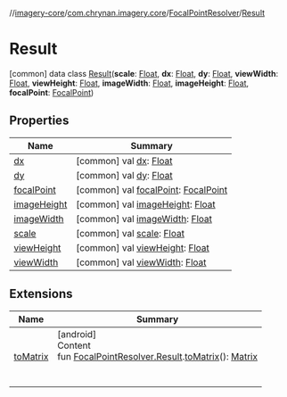 //[imagery-core](../../../../index.md)/[com.chrynan.imagery.core](../../index.md)/[FocalPointResolver](../index.md)/[Result](index.md)



# Result  
 [common] data class [Result](index.md)(**scale**: [Float](https://kotlinlang.org/api/latest/jvm/stdlib/kotlin/-float/index.html), **dx**: [Float](https://kotlinlang.org/api/latest/jvm/stdlib/kotlin/-float/index.html), **dy**: [Float](https://kotlinlang.org/api/latest/jvm/stdlib/kotlin/-float/index.html), **viewWidth**: [Float](https://kotlinlang.org/api/latest/jvm/stdlib/kotlin/-float/index.html), **viewHeight**: [Float](https://kotlinlang.org/api/latest/jvm/stdlib/kotlin/-float/index.html), **imageWidth**: [Float](https://kotlinlang.org/api/latest/jvm/stdlib/kotlin/-float/index.html), **imageHeight**: [Float](https://kotlinlang.org/api/latest/jvm/stdlib/kotlin/-float/index.html), **focalPoint**: [FocalPoint](../../../com.chrynan.imagery.core.model/-focal-point/index.md))   


## Properties  
  
|  Name |  Summary | 
|---|---|
| <a name="com.chrynan.imagery.core/FocalPointResolver.Result/dx/#/PointingToDeclaration/"></a>[dx](dx.md)| <a name="com.chrynan.imagery.core/FocalPointResolver.Result/dx/#/PointingToDeclaration/"></a> [common] val [dx](dx.md): [Float](https://kotlinlang.org/api/latest/jvm/stdlib/kotlin/-float/index.html)   <br>|
| <a name="com.chrynan.imagery.core/FocalPointResolver.Result/dy/#/PointingToDeclaration/"></a>[dy](dy.md)| <a name="com.chrynan.imagery.core/FocalPointResolver.Result/dy/#/PointingToDeclaration/"></a> [common] val [dy](dy.md): [Float](https://kotlinlang.org/api/latest/jvm/stdlib/kotlin/-float/index.html)   <br>|
| <a name="com.chrynan.imagery.core/FocalPointResolver.Result/focalPoint/#/PointingToDeclaration/"></a>[focalPoint](focal-point.md)| <a name="com.chrynan.imagery.core/FocalPointResolver.Result/focalPoint/#/PointingToDeclaration/"></a> [common] val [focalPoint](focal-point.md): [FocalPoint](../../../com.chrynan.imagery.core.model/-focal-point/index.md)   <br>|
| <a name="com.chrynan.imagery.core/FocalPointResolver.Result/imageHeight/#/PointingToDeclaration/"></a>[imageHeight](image-height.md)| <a name="com.chrynan.imagery.core/FocalPointResolver.Result/imageHeight/#/PointingToDeclaration/"></a> [common] val [imageHeight](image-height.md): [Float](https://kotlinlang.org/api/latest/jvm/stdlib/kotlin/-float/index.html)   <br>|
| <a name="com.chrynan.imagery.core/FocalPointResolver.Result/imageWidth/#/PointingToDeclaration/"></a>[imageWidth](image-width.md)| <a name="com.chrynan.imagery.core/FocalPointResolver.Result/imageWidth/#/PointingToDeclaration/"></a> [common] val [imageWidth](image-width.md): [Float](https://kotlinlang.org/api/latest/jvm/stdlib/kotlin/-float/index.html)   <br>|
| <a name="com.chrynan.imagery.core/FocalPointResolver.Result/scale/#/PointingToDeclaration/"></a>[scale](scale.md)| <a name="com.chrynan.imagery.core/FocalPointResolver.Result/scale/#/PointingToDeclaration/"></a> [common] val [scale](scale.md): [Float](https://kotlinlang.org/api/latest/jvm/stdlib/kotlin/-float/index.html)   <br>|
| <a name="com.chrynan.imagery.core/FocalPointResolver.Result/viewHeight/#/PointingToDeclaration/"></a>[viewHeight](view-height.md)| <a name="com.chrynan.imagery.core/FocalPointResolver.Result/viewHeight/#/PointingToDeclaration/"></a> [common] val [viewHeight](view-height.md): [Float](https://kotlinlang.org/api/latest/jvm/stdlib/kotlin/-float/index.html)   <br>|
| <a name="com.chrynan.imagery.core/FocalPointResolver.Result/viewWidth/#/PointingToDeclaration/"></a>[viewWidth](view-width.md)| <a name="com.chrynan.imagery.core/FocalPointResolver.Result/viewWidth/#/PointingToDeclaration/"></a> [common] val [viewWidth](view-width.md): [Float](https://kotlinlang.org/api/latest/jvm/stdlib/kotlin/-float/index.html)   <br>|


## Extensions  
  
|  Name |  Summary | 
|---|---|
| <a name="com.chrynan.imagery.core//toMatrix/com.chrynan.imagery.core.FocalPointResolver.Result#/PointingToDeclaration/"></a>[toMatrix](../../to-matrix.md)| <a name="com.chrynan.imagery.core//toMatrix/com.chrynan.imagery.core.FocalPointResolver.Result#/PointingToDeclaration/"></a>[android]  <br>Content  <br>fun [FocalPointResolver.Result](index.md#%5Bcom.chrynan.imagery.core%2FFocalPointResolver.Result%2F%2F%2FPointingToDeclaration%2F%5D%2FExtensions%2F378157083).[toMatrix](../../to-matrix.md)(): [Matrix](https://developer.android.com/reference/kotlin/android/graphics/Matrix.html)  <br><br><br>|

